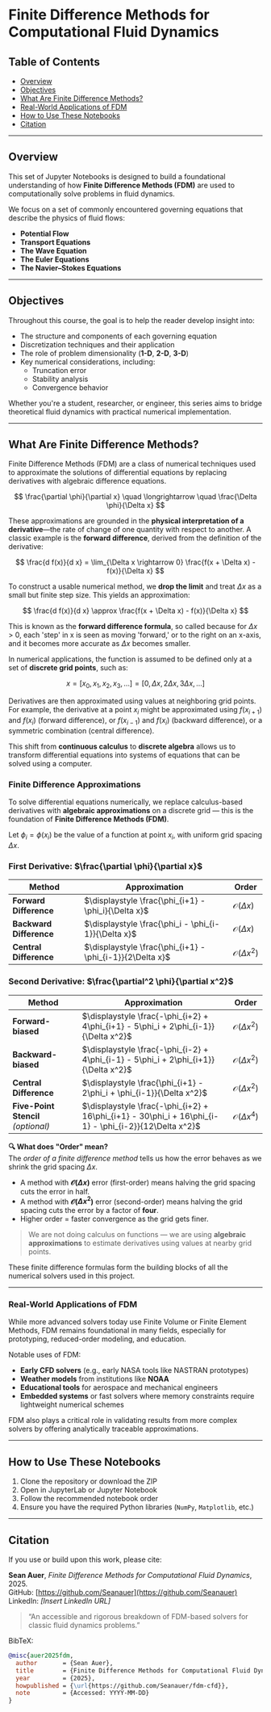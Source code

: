 # Finite Difference Methods for Computational Fluid Dynamics  

## Table of Contents
- [Overview](#overview)
- [Objectives](#objectives)
- [What Are Finite Difference Methods?](#what-are-finite-difference-methods)
- [Real-World Applications of FDM](#real-world-applications-of-fdm)
- [How to Use These Notebooks](#how-to-use-these-notebooks)
- [Citation](#citation)
---  

## Overview

This set of Jupyter Notebooks is designed to build a foundational understanding of how **Finite Difference Methods (FDM)** are used to computationally solve problems in fluid dynamics.

We focus on a set of commonly encountered governing equations that describe the physics of fluid flows:

- **Potential Flow**  
- **Transport Equations**  
- **The Wave Equation**  
- **The Euler Equations**  
- **The Navier–Stokes Equations**

---

## Objectives

Throughout this course, the goal is to help the reader develop insight into:

- The structure and components of each governing equation  
- Discretization techniques and their application  
- The role of problem dimensionality (**1-D**, **2-D**, **3-D**)  
- Key numerical considerations, including:
  - Truncation error  
  - Stability analysis  
  - Convergence behavior  

Whether you're a student, researcher, or engineer, this series aims to bridge theoretical fluid dynamics with practical numerical implementation.

---

## What Are Finite Difference Methods?

Finite Difference Methods (FDM) are a class of numerical techniques used to approximate the solutions of differential equations by replacing derivatives with algebraic difference equations.  

$$
\frac{\partial \phi}{\partial x} \quad \longrightarrow \quad \frac{\Delta \phi}{\Delta x}
$$  

These approximations are grounded in the **physical interpretation of a derivative**—the rate of change of one quantity with respect to another. A classic example is the **forward difference**, derived from the definition of the derivative:

$$
\frac{d f(x)}{d x} = \lim_{\Delta x \rightarrow 0} \frac{f(x + \Delta x) - f(x)}{\Delta x}
$$

To construct a usable numerical method, we **drop the limit** and treat $\Delta x$ as a small but finite step size. This yields an approximation:

$$
\frac{d f(x)}{d x} \approx \frac{f(x + \Delta x) - f(x)}{\Delta x}
$$

This is known as the **forward difference formula**, so called because for $\Delta x$ > 0, each 'step' in x is seen as moving 'forward,' or to the right on an x-axis, and it becomes more accurate as $\Delta x$ becomes smaller.

In numerical applications, the function is assumed to be defined only at a set of **discrete grid points**, such as:

$$
x = [x_0, x_1, x_2, x_3, \dots] = [0, \Delta x, 2\Delta x, 3\Delta x, \dots]
$$

Derivatives are then approximated using values at neighboring grid points. For example, the derivative at a point $x_i$ might be approximated using $f(x_{i+1})$ and $f(x_i)$ (forward difference), or $f(x_{i-1})$ and $f(x_i)$ (backward difference), or a symmetric combination (central difference).

This shift from **continuous calculus** to **discrete algebra** allows us to transform differential equations into systems of equations that can be solved using a computer.


### Finite Difference Approximations

To solve differential equations numerically, we replace calculus-based derivatives with **algebraic approximations** on a discrete grid — this is the foundation of **Finite Difference Methods (FDM)**.

Let $\phi_i = \phi(x_i)$ be the value of a function at point $x_i$, with uniform grid spacing $\Delta x$.

###  **First Derivative: $\frac{\partial \phi}{\partial x}$**

| Method | Approximation | Order |
|--------|---------------|-------|
| **Forward Difference** | $\displaystyle \frac{\phi_{i+1} - \phi_i}{\Delta x}$ | 𝒪($\Delta x$) |
| **Backward Difference** | $\displaystyle \frac{\phi_i - \phi_{i-1}}{\Delta x}$ | 𝒪($\Delta x$) |
| **Central Difference** | $\displaystyle \frac{\phi_{i+1} - \phi_{i-1}}{2\Delta x}$ | 𝒪($\Delta x^2$) |

### **Second Derivative: $\frac{\partial^2 \phi}{\partial x^2}$**

| Method               | Approximation                                                             | Order         |
|----------------------|---------------------------------------------------------------------------|---------------|
| **Forward-biased**   | $\displaystyle \frac{-\phi_{i+2} + 4\phi_{i+1} - 5\phi_i + 2\phi_{i-1}}{\Delta x^2}$ | 𝒪($\Delta x^2$) |
| **Backward-biased**  | $\displaystyle \frac{-\phi_{i-2} + 4\phi_{i-1} - 5\phi_i + 2\phi_{i+1}}{\Delta x^2}$ | 𝒪($\Delta x^2$) |
| **Central Difference** | $\displaystyle \frac{\phi_{i+1} - 2\phi_i + \phi_{i-1}}{\Delta x^2}$              | 𝒪($\Delta x^2$) |
| **Five-Point Stencil** *(optional)* | $\displaystyle \frac{-\phi_{i+2} + 16\phi_{i+1} - 30\phi_i + 16\phi_{i-1} - \phi_{i-2}}{12\Delta x^2}$ | 𝒪($\Delta x^4$) |



**🔍 What does "Order" mean?**  
The *order of a finite difference method* tells us how the error behaves as we shrink the grid spacing $\Delta x$.  
- A method with **𝒪($\Delta x$)** error (first-order) means halving the grid spacing cuts the error in half.
- A method with **𝒪($\Delta x^2$)** error (second-order) means halving the grid spacing cuts the error by a factor of **four**.
- Higher order = faster convergence as the grid gets finer.

> We are not doing calculus on functions — we are using **algebraic approximations** to estimate derivatives using values at nearby grid points.

These finite difference formulas form the building blocks of all the numerical solvers used in this project.

---


### Real-World Applications of FDM

While more advanced solvers today use Finite Volume or Finite Element Methods, FDM remains foundational in many fields, especially for prototyping, reduced-order modeling, and education.

Notable uses of FDM:
- **Early CFD solvers** (e.g., early NASA tools like NASTRAN prototypes)
- **Weather models** from institutions like **NOAA**
- **Educational tools** for aerospace and mechanical engineers
- **Embedded systems** or fast solvers where memory constraints require lightweight numerical schemes

FDM also plays a critical role in validating results from more complex solvers by offering analytically traceable approximations.

---

## How to Use These Notebooks

1. Clone the repository or download the ZIP  
2. Open in JupyterLab or Jupyter Notebook  
3. Follow the recommended notebook order  
4. Ensure you have the required Python libraries (`NumPy`, `Matplotlib`, etc.)

---

## Citation

If you use or build upon this work, please cite:

**Sean Auer**, *Finite Difference Methods for Computational Fluid Dynamics*, 2025.  
GitHub: [https://github.com/Seanauer](https://github.com/Seanauer)  
LinkedIn: *[Insert LinkedIn URL]*

> “An accessible and rigorous breakdown of FDM-based solvers for classic fluid dynamics problems.”

BibTeX:
```bibtex
@misc{auer2025fdm,
  author       = {Sean Auer},
  title        = {Finite Difference Methods for Computational Fluid Dynamics},
  year         = {2025},
  howpublished = {\url{https://github.com/Seanauer/fdm-cfd}},
  note         = {Accessed: YYYY-MM-DD}
}
```